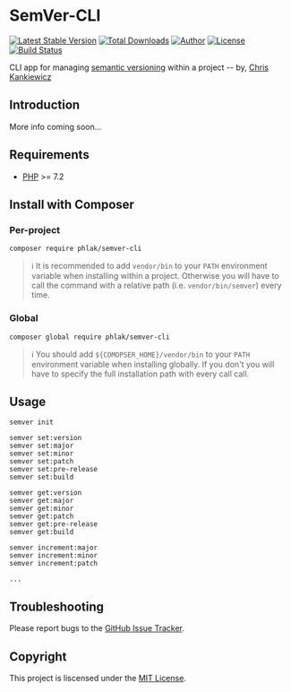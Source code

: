 SemVer-CLI
==========

[![Latest Stable Version](https://img.shields.io/packagist/v/PHLAK/SemVer-CLI.svg)](https://packagist.org/packages/PHLAK/SemVer-CLI)
[![Total Downloads](https://img.shields.io/packagist/dt/PHLAK/SemVer-CLI.svg)](https://packagist.org/packages/PHLAK/SemVer-CLI)
[![Author](https://img.shields.io/badge/author-Chris%20Kankiewicz-blue.svg)](https://www.ChrisKankiewicz.com)
[![License](https://img.shields.io/packagist/l/PHLAK/SemVer-CLI.svg)](https://packagist.org/packages/PHLAK/SemVer-CLI)
[![Build Status](https://img.shields.io/travis/PHLAK/SemVer-CLI.svg)](https://travis-ci.org/PHLAK/SemVer-CLI)

CLI app for managing [semantic versioning](http://semver.org) within a project -- by, [Chris Kankiewicz](https://www.ChrisKankiewicz.com)

Introduction
------------

More info coming soon...

Requirements
------------

  - [PHP](https://php.net) >= 7.2

Install with Composer
---------------------

### Per-project

    composer require phlak/semver-cli

> ℹ️ It is recommended to add `vendor/bin` to your `PATH` environment variable
> when installing within a project. Otherwise you will have to call the command 
> with a relative path (i.e. `vendor/bin/semver`) every time.

### Global

    composer global require phlak/semver-cli

> ℹ️ You should add `${COMOPSER_HOME}/vendor/bin` to your `PATH` environment
> variable when installing globally. If you don't you will have to specify the 
> full installation path with every call call.

Usage
-----

    semver init

    semver set:version
    semver set:major
    semver set:minor
    semver set:patch
    semver set:pre-release
    semver set:build

    semver get:version
    semver get:major
    semver get:minor
    semver get:patch
    semver get:pre-release
    semver get:build

    semver increment:major
    semver increment:minor
    semver increment:patch

    ...

Troubleshooting
---------------

Please report bugs to the [GitHub Issue Tracker](https://github.com/PHLAK/SemVer-CLI/issues).

Copyright
---------

This project is liscensed under the [MIT License](https://github.com/PHLAK/SemVer-CLI/blob/master/LICENSE).
